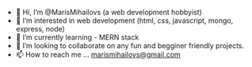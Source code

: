 - 👋 Hi, I’m @MarisMihailovs (a web development hobbyist) 
- 👀 I’m interested in web development (html, css, javascript, mongo, express, node)
- 🌱 I’m currently learning - MERN stack  
- 💞️ I’m looking to collaborate on any fun and begginer friendly projects.
- 📫 How to reach me ... marismihailovs@gmail.com

<!---
MarisMihailovs/MarisMihailovs is a ✨ special ✨ repository because its `README.md` (this file) appears on your GitHub profile.
You can click the Preview link to take a look at your changes.
--->

